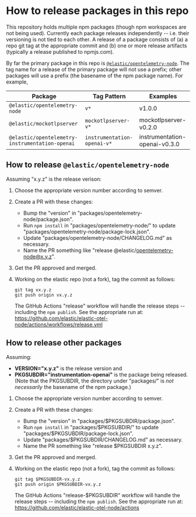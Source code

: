 # How to release packages in this repo

This repository holds multiple npm packages (though npm workspaces are not
being used). Currently each package releases independently -- i.e. their
versioning is not tied to each other. A release of a package consists of (a) a
repo git tag at the appropriate commit and (b) one or more release artifacts
(typically a release published to npmjs.com).

By far the primary package in this repo is [`@elastic/opentelemetry-node`](./packages/opentelemetry-node/).
The tag name for a release of the primary package will not use a prefix; other
packages will use a prefix (the basename of the npm package name). For example,

| Package                       | Tag Pattern         | Examples |
| ----------------------------- | ------------------- | -------- |
| `@elastic/opentelemetry-node` | `v*`                | v1.0.0   |
| `@elastic/mockotlpserver`     | `mockotlpserver-v*` | mockotlpserver-v0.2.0 |
| `@elastic/opentelemetry-instrumentation-openai` | `instrumentation-openai-v*` | instrumentation-openai-v0.3.0 |


## How to release `@elastic/opentelemetry-node`

Assuming "x.y.z" is the release verison:

1. Choose the appropriate version number according to semver.

2. Create a PR with these changes:
    - Bump the "version" in "packages/opentelemetry-node/package.json".
    - Run `npm install` in "packages/opentelemetry-node/" to update "packages/opentelemetry-node/package-lock.json".
    - Update "packages/opentelemetry-node/CHANGELOG.md" as necessary.
    - Name the PR something like "release @elastic/opentelemetry-node@x.y.z".

3. Get the PR approved and merged.

4. Working on the elastic repo (not a fork), tag the commit as follows:
    ```
    git tag vx.y.z
    git push origin vx.y.z
    ```
    The GitHub Actions "release" workflow will handle the release
    steps -- including the `npm publish`. See the appropriate run at:
    https://github.com/elastic/elastic-otel-node/actions/workflows/release.yml


## How to release other packages

Assuming:
- **VERSION="x.y.z"** is the release version and
- **PKGSUBDIR="instrumentation-openai"** is the package being released.
  (Note that the PKGSUBDIR, the directory under "packages/" is *not necessarily*
  the basename of the npm package.)

1. Choose the appropriate version number according to semver.

2. Create a PR with these changes:

    - Bump the "version" in "packages/$PKGSUBDIR/package.json".
    - Run `npm install` in "packages/$PKGSUBDIR/" to update "packages/$PKGSUBDIR/package-lock.json".
    - Update "packages/$PKGSUBDIR/CHANGELOG.md" as necessary.
    - Name the PR something like "release $PKGSUBDIR x.y.z".

3. Get the PR approved and merged.

4. Working on the elastic repo (not a fork), tag the commit as follows:

    ```
    git tag $PKGSUBDIR-vx.y.z
    git push origin $PKGSUBDIR-vx.y.z
    ```

    The GitHub Actions "release-$PKGSUBDIR" workflow will handle the release
    steps -- including the `npm publish`. See the appropriate run at:
    https://github.com/elastic/elastic-otel-node/actions
